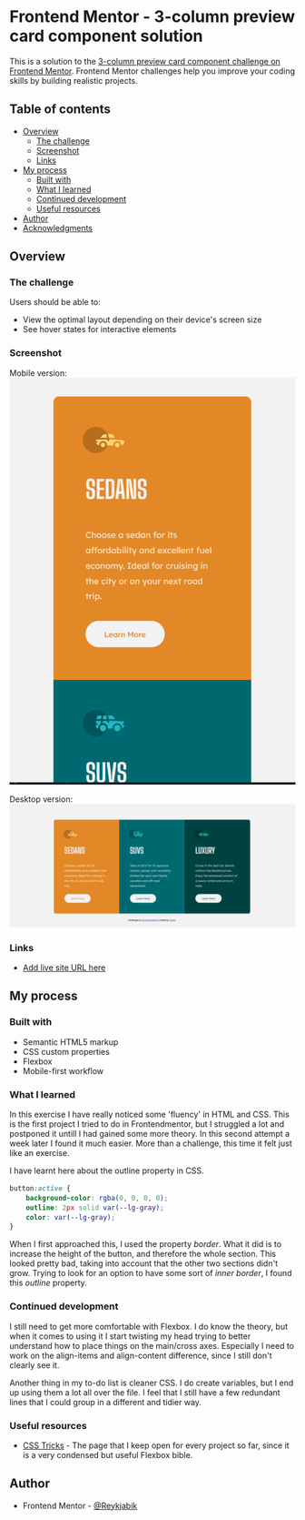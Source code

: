 # Frontend Mentor - 3-column preview card component solution

This is a solution to the [3-column preview card component challenge on Frontend Mentor](https://www.frontendmentor.io/challenges/3column-preview-card-component-pH92eAR2-). Frontend Mentor challenges help you improve your coding skills by building realistic projects. 

## Table of contents

- [Overview](#overview)
  - [The challenge](#the-challenge)
  - [Screenshot](#screenshot)
  - [Links](#links)
- [My process](#my-process)
  - [Built with](#built-with)
  - [What I learned](#what-i-learned)
  - [Continued development](#continued-development)
  - [Useful resources](#useful-resources)
- [Author](#author)
- [Acknowledgments](#acknowledgments)

## Overview

### The challenge

Users should be able to:

- View the optimal layout depending on their device's screen size
- See hover states for interactive elements

### Screenshot

Mobile version:
![Mobile](https://github.com/Reykjabik/3-column-preview-card-frontendmentor/blob/main/images/Captura%20de%20pantalla%202021-05-07%20160337.png)

Desktop version:
![Desktop](https://github.com/Reykjabik/3-column-preview-card-frontendmentor/blob/main/images/Captura%20de%20pantalla%202021-05-07%20160355.png)

### Links

- [Add live site URL here](https://your-live-site-url.com)

## My process

### Built with

- Semantic HTML5 markup
- CSS custom properties
- Flexbox
- Mobile-first workflow

### What I learned

In this exercise I have really noticed some 'fluency' in HTML and CSS. This is the first project I tried to do in Frontendmentor, but I struggled a lot and postponed it untill I had gained some more theory. In this second attempt a week later I found it much easier. More than a challenge, this time it felt just like an exercise.

I have learnt here about the outline property in CSS.

```css
button:active {
	background-color: rgba(0, 0, 0, 0);
	outline: 2px solid var(--lg-gray);
	color: var(--lg-gray);
}
```

When I first approached this, I used the property *border*. What it did is to increase the height of the button, and therefore the whole section. This looked pretty bad, taking into account that the other two sections didn't grow. Trying to look for an option to have some sort of *inner border*, I found this *outline* property.

### Continued development

I still need to get more comfortable with Flexbox. I do know the theory, but when it comes to using it I start twisting my head trying to better understand how to place things on the main/cross axes. Especially I need to work on the align-items and align-content difference, since I still don't clearly see it.

Another thing in my to-do list is cleaner CSS. I do create variables, but I end up using them a lot all over the file. I feel that I still have a few redundant lines that I could group in a different and tidier way.

### Useful resources

- [CSS Tricks](https://css-tricks.com/snippets/css/a-guide-to-flexbox/) - The page that I keep open for every project so far, since it is a very condensed but useful Flexbox bible.

## Author

- Frontend Mentor - [@Reykjabik](https://www.frontendmentor.io/profile/Reykjabik)